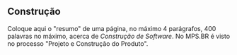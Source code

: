 ## Construção

Coloque aqui o "resumo" de uma página, no máximo 4 parágrafos,
400 palavras no máximo, acerca de _Construção de Software_. No MPS.BR é visto no processo "Projeto e Construção do Produto".
